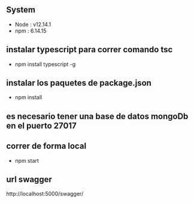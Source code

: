 ## System
- Node              : v12.14.1 
- npm               : 6.14.15


## instalar typescript para correr comando tsc 
- npm install typescript -g

## instalar los paquetes de package.json 
- npm install

## es necesario tener una base de datos mongoDb en el puerto 27017

## correr de forma local
- npm start


## url swagger
http://localhost:5000/swagger/



